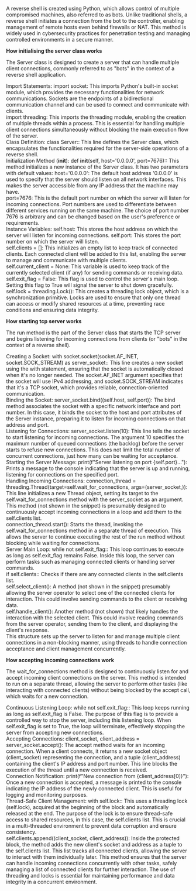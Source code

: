 A reverse shell is created using Python, which allows control of multiple compromised machines, also referred to as bots. Unlike traditional shells, a reverse shell initiates a connection from the bot to the controller, enabling management of remote hosts even behind firewalls or NAT. This method is widely used in cybersecurity practices for penetration testing and managing controlled environments in a secure manner.

**How initialising the server class works**

The Server class is designed to create a server that can handle multiple client connections, commonly referred to as "bots" in the context of a reverse shell application.  

Import Statements:
import socket: This imports Python's built-in socket module, which provides the necessary functionalities for network communications. Sockets are the endpoints of a bidirectional communication channel and can be used to connect and communicate with clients.  
import threading: This imports the threading module, enabling the creation of multiple threads within a process. This is essential for handling multiple client connections simultaneously without blocking the main execution flow of the server.  
Class Definition:
class Server:: This line defines the Server class, which encapsulates the functionalities required for the server-side operations of a reverse shell.  
Initialization Method (**init**):
def **init**(self, host='0.0.0.0', port=7676):: This method initializes a new instance of the Server class. It has two parameters with default values:
host='0.0.0.0': The default host address '0.0.0.0' is used to specify that the server should listen on all network interfaces. This makes the server accessible from any IP address that the machine may have.  
port=7676: This is the default port number on which the server will listen for incoming connections. Port numbers are used to differentiate between different services running on the same machine. The choice of port number 7676 is arbitrary and can be changed based on the user's preference or requirements.  
Instance Variables:
self.host: This stores the host address on which the server will listen for incoming connections.
self.port: This stores the port number on which the server will listen.  
self.clients = []: This initializes an empty list to keep track of connected clients. Each connected client will be added to this list, enabling the server to manage and communicate with multiple clients.  
self.current_client = None: This variable is used to keep track of the currently selected client (if any) for sending commands or receiving data.  
self.exit_flag = False: This flag is used to control the server's main loop. Setting this flag to True will signal the server to shut down gracefully.  
self.lock = threading.Lock(): This creates a threading lock object, which is a synchronization primitive. Locks are used to ensure that only one thread can access or modify shared resources at a time, preventing race conditions and ensuring data integrity.

**How starting tcp server works**

The run method is the part of the Server class that starts the TCP server and begins listening for incoming connections from clients (or "bots" in the context of a reverse shell).    

Creating a Socket:
with socket.socket(socket.AF_INET, socket.SOCK_STREAM) as server_socket:: This line creates a new socket using the with statement, ensuring that the socket is automatically closed when it's no longer needed. The socket.AF_INET argument specifies that the socket will use IPv4 addressing, and socket.SOCK_STREAM indicates that it's a TCP socket, which provides reliable, connection-oriented communication.  
Binding the Socket:
server_socket.bind((self.host, self.port)): The bind method associates the socket with a specific network interface and port number. In this case, it binds the socket to the host and port attributes of the Server instance, preparing it to listen for incoming connections on that address and port.  
Listening for Connections:
server_socket.listen(10): This line tells the socket to start listening for incoming connections. The argument 10 specifies the maximum number of queued connections (the backlog) before the server starts to refuse new connections. This does not limit the total number of concurrent connections, just how many can be waiting for acceptance.  
Starting the Server Message:
print(f"Server listening on port {self.port}..."): Prints a message to the console indicating that the server is up and running, listening for connections on the specified port.  
Handling Incoming Connections:
connection_thread = threading.Thread(target=self.wait_for_connections, args=(server_socket,)): This line initializes a new Thread object, setting its target to the self.wait_for_connections method with the server_socket as an argument. This method (not shown in the snippet) is presumably designed to continuously accept incoming connections in a loop and add them to the self.clients list.  
connection_thread.start(): Starts the thread, invoking the self.wait_for_connections method in a separate thread of execution. This allows the server to continue executing the rest of the run method without blocking while waiting for connections.  
Server Main Loop:
while not self.exit_flag:: This loop continues to execute as long as self.exit_flag remains False. Inside this loop, the server can perform tasks such as managing connected clients or handling server commands.  
if self.clients:: Checks if there are any connected clients in the self.clients list.  
self.select_client(): A method (not shown in the snippet) presumably allowing the server operator to select one of the connected clients for interaction. This could involve sending commands to the client or receiving data.  
self.handle_client(): Another method (not shown) that likely handles the interaction with the selected client. This could involve reading commands from the server operator, sending them to the client, and displaying the client's response.  
This structure sets up the server to listen for and manage multiple client connections in a non-blocking manner, using threads to handle connection acceptance and client management concurrently.

**How accepting incoming connections work**

The wait_for_connections method is designed to continuously listen for and accept incoming client connections on the server. This method is intended to run on a separate thread, allowing the server to perform other tasks (like interacting with connected clients) without being blocked by the accept call, which waits for a new connection.    

Continuous Listening Loop:
while not self.exit_flag:: This loop keeps running as long as self.exit_flag is False. The purpose of this flag is to provide a controlled way to stop the server, including this listening loop. When self.exit_flag is set to True, the loop will terminate, effectively stopping the server from accepting new connections.  
Accepting Connections:
client_socket, client_address = server_socket.accept(): The accept method waits for an incoming connection. When a client connects, it returns a new socket object (client_socket) representing the connection, and a tuple (client_address) containing the client's IP address and port number. This line blocks the execution of the thread until a new connection is received.  
Connection Notification:
print(f"New connection from {client_address[0]}"): Once a new connection is accepted, a message is printed to the console indicating the IP address of the newly connected client. This is useful for logging and monitoring purposes.  
Thread-Safe Client Management:
with self.lock:: This uses a threading lock (self.lock), acquired at the beginning of the block and automatically released at the end. The purpose of the lock is to ensure thread-safe access to shared resources, in this case, the self.clients list. This is crucial in a multi-threaded environment to prevent data corruption and ensure consistency.  
self.clients.append((client_socket, client_address)): Inside the protected block, the method adds the new client's socket and address as a tuple to the self.clients list. This list tracks all connected clients, allowing the server to interact with them individually later.
This method ensures that the server can handle incoming connections concurrently with other tasks, safely managing a list of connected clients for further interaction. The use of threading and locks is essential for maintaining performance and data integrity in a concurrent environment.  